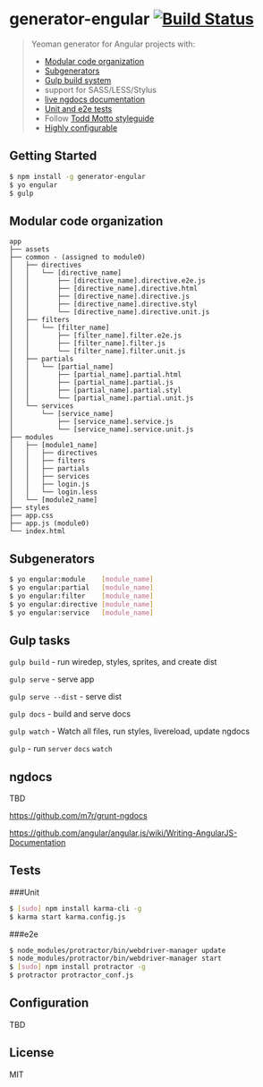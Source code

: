 # generator-engular [![Build Status](https://secure.travis-ci.org/elmccd/generator-engular.png?branch=master)](https://travis-ci.org/elmccd/generator-engular)

> Yeoman generator for Angular projects with:
> * [Modular code organization](#modular-code-organization)
> * [Subgenerators](#subgenerators)
> * [Gulp build system](#gulp-tasks)
> * support for SASS/LESS/Stylus
> * [live ngdocs documentation](#ngdocs)
> * [Unit and e2e tests](#tests)
> * Follow [Todd Motto styleguide](http://toddmotto.com/opinionated-angular-js-styleguide-for-teams/)
> * [Highly configurable](#configuration)

## Getting Started

```bash
$ npm install -g generator-engular
$ yo engular
$ gulp
```

## Modular code organization
```
app
├── assets
├── common - (assigned to module0)
│   ├── directives
│   │   └── [directive_name]
│   │       ├── [directive_name].directive.e2e.js
│   │       ├── [directive_name].directive.html
│   │       ├── [directive_name].directive.js
│   │       ├── [directive_name].directive.styl
│   │       └── [directive_name].directive.unit.js
│   ├── filters
│   │   └── [filter_name]
│   │       ├── [filter_name].filter.e2e.js
│   │       ├── [filter_name].filter.js
│   │       └── [filter_name].filter.unit.js
│   ├── partials
│   │   └── [partial_name]
│   │       ├── [partial_name].partial.html
│   │       ├── [partial_name].partial.js
│   │       ├── [partial_name].partial.styl
│   │       └── [partial_name].partial.unit.js
│   └── services
│       └── [service_name]
│           ├── [service_name].service.js
│           └── [service_name].service.unit.js
├── modules
│   ├── [module1_name]
│   │   ├── directives
│   │   ├── filters
│   │   ├── partials
│   │   ├── services
│   │   ├── login.js
│   │   └── login.less
│   └── [module2_name]
├── styles
├── app.css
├── app.js (module0)
└── index.html

```

## Subgenerators

```bash
$ yo engular:module    [module_name]
$ yo engular:partial   [module_name]
$ yo engular:filter    [module_name]
$ yo engular:directive [module_name]
$ yo engular:service   [module_name]
```

## Gulp tasks

`gulp build` - run wiredep, styles, sprites, and create dist

`gulp serve` - serve app

`gulp serve --dist` - serve dist

`gulp docs` - build and serve docs

`gulp watch` - Watch all files, run styles, livereload, update ngdocs

`gulp` - run `server` `docs` `watch`


## ngdocs
TBD

https://github.com/m7r/grunt-ngdocs

https://github.com/angular/angular.js/wiki/Writing-AngularJS-Documentation

## Tests
###Unit
```bash
$ [sudo] npm install karma-cli -g
$ karma start karma.config.js
```

###e2e
```bash
$ node_modules/protractor/bin/webdriver-manager update
$ node_modules/protractor/bin/webdriver-manager start
$ [sudo] npm install protractor -g
$ protractor protractor_conf.js
```

## Configuration
TBD

## License

MIT
